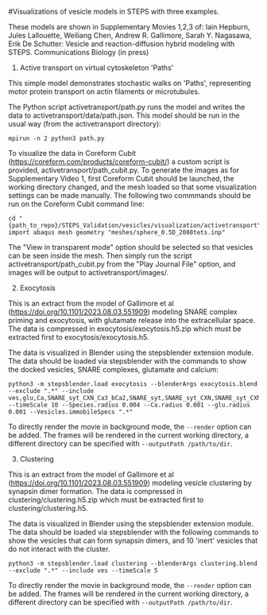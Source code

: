#Visualizations of vesicle models in STEPS with three examples.  

These models are shown in Supplementary Movies 1,2,3 of: 
Iain Hepburn, Jules Lallouette, Weiliang Chen, Andrew R. Gallimore, Sarah Y. Nagasawa, Erik De Schutter: Vesicle and reaction-diffusion hybrid modeling with STEPS. Communications Biology (in press)


1. Active transport on virtual cytoskeleton 'Paths'

This simple model demonstrates stochastic walks on 'Paths', representing motor protein transport on actin filaments or microtubules. 

The Python script activetransport/path.py runs the model and writes the data to activetransport/data/path.json. This model should be run in the usual way (from the activetransport directory):
 ```
 mpirun -n 2 python3 path.py
 ```
 
 To visualize the data in Coreform Cubit (https://coreform.com/products/coreform-cubit/) a custom script is provided, activetransport/path_cubit.py. To generate the images as for Supplementary Video 1, first Coreform Cubit should be launched, the working directory changed, and the mesh loaded so that some visualization settings can be made manually. The following two commmands should be run on the Coreform Cubit command line:
 
 ```
cd "{path_to_repo}/STEPS_Validation/vesicles/visualization/activetransport"
import abaqus mesh geometry "meshes/sphere_0.5D_2088tets.inp"
 ```

The "View in transparent mode" option should be selected so that vesicles can be seen inside the mesh. 
Then simply run the script activetransport/path_cubit.py from the "Play Journal File" option, and images will be output to activetransport/images/. 


2. Exocytosis

This is an extract from the model of Gallimore et al (https://doi.org/10.1101/2023.08.03.551909) modeling SNARE complex priming and exocytosis, with glutamate release into the extracellular space. The data is compressed in exocytosis/exocytosis.h5.zip which must be extracted first to exocytosis/exocytosis.h5.

The data is visualized in Blender using the stepsblender extension module. The data should be loaded via stepsblender with the commands to show the docked vesicles, SNARE complexes, glutamate and calcium:

 ```
 python3 -m stepsblender.load exocytosis --blenderArgs exocytosis.blend --exclude ".*" --include ves,glu,Ca,SNARE_syt_CXN_Ca3_bCa2,SNARE_syt,SNARE_syt_CXN,SNARE_syt_CXN_Ca,SNARE_syt_CXN_Ca2,SNARE_syt_CXN_Ca3,SNARE_syt_CXN_bCa,SNARE_syt_CXN_bCa2,SNARE_syt_CXN_Ca_bCa,SNARE_syt_CXN_Ca_bCa2,SNARE_syt_CXN_Ca2_bCa,SNARE_syt_CXN_Ca2_bCa2,SNARE_syt_CXN_Ca3_bCa  --timeScale 10 --Species.radius 0.004 --Ca.radius 0.001 --glu.radius 0.001 --Vesicles.immobileSpecs ".*"
 ```
 
 To directly render the movie in background mode, the `--render` option can be added. The frames will be rendered in the current working directory, a different directory can be specified with `--outputPath /path/to/dir`.
 

3. Clustering

This is an extract from the model of Gallimore et al (https://doi.org/10.1101/2023.08.03.551909) modeling vesicle clustering by synapsin dimer formation. The data is compressed in clustering/clustering.h5.zip which must be extracted first to clustering/clustering.h5. 

The data is visualized in Blender using the stepsblender extension module. The data should be loaded via stepsblender with the following commands to show the vesicles that can form synapsin dimers, and 10 'inert' vesicles that do not interact with the cluster. 

 ```
 python3 -m stepsblender.load clustering --blenderArgs clustering.blend --exclude ".*" --include ves --timeScale 5
 ```

To directly render the movie in background mode, the `--render` option can be added. The frames will be rendered in the current working directory, a different directory can be specified with `--outputPath /path/to/dir`.
